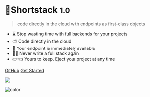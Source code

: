 <!-- ![logo](_media/icon.svg) -->
<!-- background color -->

# 🥞Shortstack <small>1.0</small>

> code directly in the cloud with endpoints as first-class objects

- ⌛ Stop wasting time with full backends for your projects
- ⛅ Code directly in the cloud
- 🔗 Your endpoint is immediately available
- 🙅‍♀️ Never write a full stack again
- 👉👈 Yours to keep. Eject your project at any time

[GitHub](https://github.com/naderlikeladder/shortstack_docs)
[Get Started](#shortstack-docs)

<!-- background image -->

![](_media/bg.png)

<!-- background color -->

![color](#ff5c6c)
